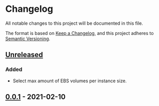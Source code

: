 # Changelog

All notable changes to this project will be documented in this file.

The format is based on [Keep a Changelog](https://keepachangelog.com/en/1.0.0/),
and this project adheres to [Semantic Versioning](https://semver.org/spec/v2.0.0.html).



## [Unreleased]

### Added

- Select max amount of EBS volumes per instance size.

## [0.0.1] - 2021-02-10



[Unreleased]: https://github.com/giantswarm/aws-ebs-csi-volume-limiter/compare/v0.0.1...HEAD
[0.0.1]: https://github.com/giantswarm/aws-ebs-csi-volume-limiter/releases/tag/v0.0.1
